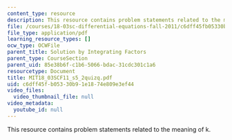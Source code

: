 ```yaml
---
content_type: resource
description: This resource contains problem statements related to the meaning of k.
file: /courses/18-03sc-differential-equations-fall-2011/c6dff45fb05330b91e1874e809e3ef44_MIT18_03SCF11_s5_2quizq.pdf
file_type: application/pdf
learning_resource_types: []
ocw_type: OCWFile
parent_title: Solution by Integrating Factors
parent_type: CourseSection
parent_uid: 85e38b6f-c1b6-5066-bdac-31cdc301c1a6
resourcetype: Document
title: MIT18_03SCF11_s5_2quizq.pdf
uid: c6dff45f-b053-30b9-1e18-74e809e3ef44
video_files:
  video_thumbnail_file: null
video_metadata:
  youtube_id: null
---
```

This resource contains problem statements related to the meaning of k.